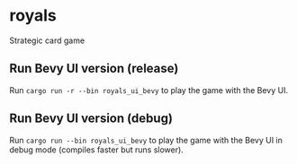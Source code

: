 # royals
Strategic card game

## Run Bevy UI version (release)
Run `cargo run -r --bin royals_ui_bevy` to play the game with the Bevy UI.

## Run Bevy UI version (debug)
Run `cargo run --bin royals_ui_bevy` to play the game with the Bevy UI in debug mode (compiles faster but runs slower).
